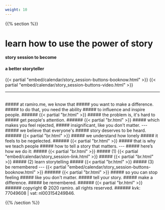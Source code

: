```yaml
---
weight: 10
---
```

{{% section %}}

# learn how to use the power of story
#### story session to become
#### a better storyteller

{{< partial "embed/calendar/story_session-buttons-booknow.html" >}}
{{< partial "embed/calendar/story_session-buttons-video.html" >}}

---
<br>
##### at ramiro.me, we know that
##### you want to make a difference.
##### to do that, you need the ability
##### to influence and inspire people.
###### {{< partial "br.html" >}}
##### the problem is, it's hard to
##### get people's attention.
###### {{< partial "br.html" >}}
##### which makes you feel rejected,
##### insignificant, like you don't matter.
---
##### we believe that everyone's
##### story deserves to be heard.
###### {{< partial "br.html" >}}
##### we understand how lonely
##### it feels to be negelected.
###### {{< partial "br.html" >}}
##### that is why we teach people
##### how to tell a story that matters.
---
##### here’s how we do it:
##### {{< partial "br.html" >}}
##### (1) {{< partial "embed/calendar/story_session-link.html" >}}
##### {{< partial "br.html" >}}
##### (2) learn storytelling
##### {{< partial "br.html" >}}
##### (3) be remembered
---
{{< partial "embed/calendar/story_session-buttons-booknow.html" >}}
###### {{< partial "br.html" >}}
##### so you can stop feeling
##### like you don't matter.
##### tell your story.
##### make a difference.
##### be remembered.
###### {{< partial "br.html" >}}
###### copyright © 2020 ramiro. all rights reserved.
###### kvk: 77049608 | vat: nl003154249B46.


{{% /section %}}
